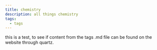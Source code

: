 ```yaml
---
title: chemistry
description: all things chemistry
tags:
  - tags
---
```

this is a test, to see if content from the tags .md file can be found on the website through quartz.